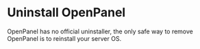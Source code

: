 # Uninstall OpenPanel

OpenPanel has no official uninstaller, the only safe way to remove OpenPanel is to reinstall your server OS.
